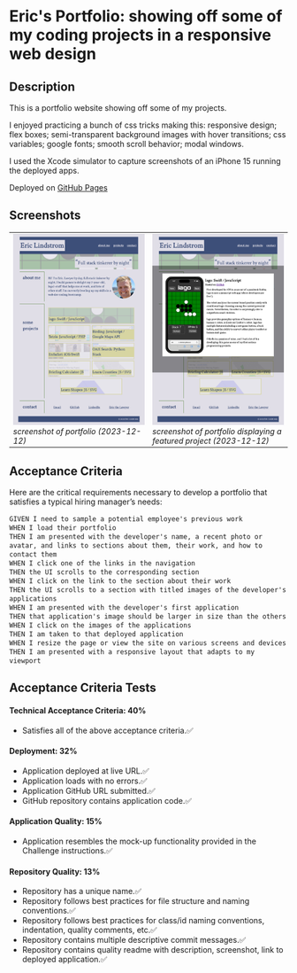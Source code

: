 # Eric's Portfolio: showing off some of my coding projects in a responsive web design

## Description
This is a portfolio website showing off some of my projects.

I enjoyed practicing a bunch of css tricks making this: responsive design; flex boxes; semi-transparent background images with hover transitions; css variables; google fonts; smooth scroll behavior; modal windows. 

I used the Xcode simulator to capture screenshots of an iPhone 15 running the deployed apps.

Deployed on [GitHub Pages](https://elindstr.github.io/erics-portfolio/)

## Screenshots

<table>
  <tr>
    <td style="vertical-align: top" width="30%">
      <img src="assets/screenshots/page.png" alt="screenshot of deployed portfolio website (2023-12-12)" width="300px"/><br>
      <i>screenshot of portfolio (2023-12-12)</i>
    </td>
    <td style="vertical-align: top" width="30%">
      <img src="assets/screenshots/modal.png" alt="screenshot of deployed portfolio website displaying a featured project (2023-12-12)" width="300px"/><br>
      <i>screenshot of portfolio displaying a featured project (2023-12-12)</i>
    </td>
  </tr>
</table>

## Acceptance Criteria

Here are the critical requirements necessary to develop a portfolio that satisfies a typical hiring manager’s needs:

```
GIVEN I need to sample a potential employee's previous work
WHEN I load their portfolio
THEN I am presented with the developer's name, a recent photo or avatar, and links to sections about them, their work, and how to contact them
WHEN I click one of the links in the navigation
THEN the UI scrolls to the corresponding section
WHEN I click on the link to the section about their work
THEN the UI scrolls to a section with titled images of the developer's applications
WHEN I am presented with the developer's first application
THEN that application's image should be larger in size than the others
WHEN I click on the images of the applications
THEN I am taken to that deployed application
WHEN I resize the page or view the site on various screens and devices
THEN I am presented with a responsive layout that adapts to my viewport
```

## Acceptance Criteria Tests
#### Technical Acceptance Criteria: 40%
* Satisfies all of the above acceptance criteria.✅
#### Deployment: 32%
* Application deployed at live URL.✅
* Application loads with no errors.✅
* Application GitHub URL submitted.✅
* GitHub repository contains application code.✅
#### Application Quality: 15%
* Application resembles the mock-up functionality provided in the Challenge instructions.✅
#### Repository Quality: 13%
* Repository has a unique name.✅
* Repository follows best practices for file structure and naming conventions.✅
* Repository follows best practices for class/id naming conventions, indentation, quality comments, etc.✅
* Repository contains multiple descriptive commit messages.✅
* Repository contains quality readme with description, screenshot, link to deployed application.✅
